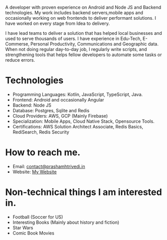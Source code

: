 
<!--
**PrashamTrivedi/PrashamTrivedi** is a ✨ _special_ ✨ repository because its `README.md` (this file) appears on your GitHub profile.

Here are some ideas to get you started:

- 🔭 I’m currently working on ...
- 🌱 I’m currently learning ...
- 👯 I’m looking to collaborate on ...
- 🤔 I’m looking for help with ...
- 💬 Ask me about ...
- 📫 How to reach me: ...
- 😄 Pronouns: ...
- ⚡ Fun fact: ...
-->
A developer with proven experience on Android and Node JS and Backend technologies. My work includes backend servers,mobile apps and occasionally working on web frontends to deliver performant solutions. I have worked on every stage from Idea to delivery. 

I have lead teams to deliver a solution that has helped local businesses and used to serve thousands of users. I have experience in Edu-Tech, E-Commerse, Personal Productivity, Communications and Geographic data. When not doing regular day-to-day job, I regularly write scripts, and strengthening tools that helps fellow developers to automate some tasks or reduce errors.

# Technologies
- Programming Languages: Kotlin, JavaScript, TypeScript, Java.
- Frontend: Android and occasionally Angular
- Backend: Node JS
- Database: Postgres, Sqlite and Redis
- Cloud Providers: AWS, GCP (Mainly Firebase)
- Specialization: Mobile Apps, Cloud Native Stack, Opensource Tools.
- Certifications: AWS Solution Architect Associate, Redis Basics, RediSearch, Redis Security

# How to reach me.
- Email: [contact@prashamhtrivedi.in](mailto:contact@prashamhtrivedi.in)
- Website: [My Website](https://prashamhtrivedi.in/)

# Non-technical things I am interested in.
- Football (Soccer for US)
- Interesting Books (Mainly about history and fiction)
- Star Wars 
- Comic Book Movies
